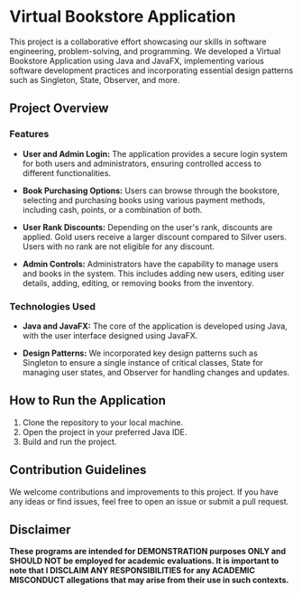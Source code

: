 # Virtual Bookstore Application

This project is a collaborative effort showcasing our skills in software engineering, problem-solving, and programming. We developed a Virtual Bookstore Application using Java and JavaFX, implementing various software development practices and incorporating essential design patterns such as Singleton, State, Observer, and more.

## Project Overview

### Features

- **User and Admin Login:** The application provides a secure login system for both users and administrators, ensuring controlled access to different functionalities.

- **Book Purchasing Options:** Users can browse through the bookstore, selecting and purchasing books using various payment methods, including cash, points, or a combination of both.
  
- **User Rank Discounts:** Depending on the user's rank, discounts are applied. Gold users receive a larger discount compared to Silver users. Users with no rank are not eligible for any discount.

- **Admin Controls:** Administrators have the capability to manage users and books in the system. This includes adding new users, editing user details, adding, editing, or removing books from the inventory.

### Technologies Used

- **Java and JavaFX:** The core of the application is developed using Java, with the user interface designed using JavaFX.

- **Design Patterns:** We incorporated key design patterns such as Singleton to ensure a single instance of critical classes, State for managing user states, and Observer for handling changes and updates.

## How to Run the Application

1. Clone the repository to your local machine.
2. Open the project in your preferred Java IDE.
3. Build and run the project.

## Contribution Guidelines

We welcome contributions and improvements to this project. If you have any ideas or find issues, feel free to open an issue or submit a pull request.

## Disclaimer

**These programs are intended for DEMONSTRATION purposes ONLY and SHOULD NOT be employed for academic evaluations. It is important to note that I DISCLAIM ANY RESPONSIBILITIES for any ACADEMIC MISCONDUCT allegations that may arise from their use in such contexts.**
